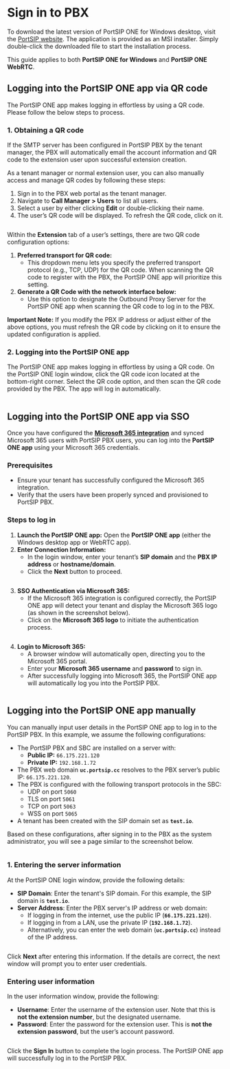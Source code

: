 # Sign in to PBX

To download the latest version of PortSIP ONE for Windows desktop, visit the [PortSIP website](https://www.portsip.com/download-portsip-one/). The application is provided as an MSI installer. Simply double-click the downloaded file to start the installation process.

This guide applies to both **PortSIP ONE for Windows** and **PortSIP ONE WebRTC**.

## Logging into the PortSIP ONE app via QR code

The PortSIP ONE app makes logging in effortless by using a QR code. Please follow the below steps to process.

### 1. Obtaining a QR code

If the SMTP server has been configured in PortSIP PBX by the tenant manager, the PBX will automatically email the account information and QR code to the extension user upon successful extension creation.

As a tenant manager or normal extension user, you can also manually access and manage QR codes by following these steps:

1. Sign in to the PBX web portal as the tenant manager.
2. Navigate to **Call Manager > Users** to list all users.
3. Select a user by either clicking **Edit** or double-clicking their name.
4. The user’s QR code will be displayed. To refresh the QR code, click on it.

<figure><img src="../../.gitbook/assets/user_qr1.png" alt=""><figcaption></figcaption></figure>



Within the **Extension** tab of a user’s settings, there are two QR code configuration options:

1. **Preferred transport for QR code:**
   * This dropdown menu lets you specify the preferred transport protocol (e.g., TCP, UDP) for the QR code. When scanning the QR code to register with the PBX, the PortSIP ONE app will prioritize this setting.
2. **Generate a QR Code with the network interface below:**
   * Use this option to designate the Outbound Proxy Server for the PortSIP ONE app when scanning the QR code to log in to the PBX.

**Important Note:** If you modify the PBX IP address or adjust either of the above options, you must refresh the QR code by clicking on it to ensure the updated configuration is applied.

### 2. Logging into the PortSIP ONE app

The PortSIP ONE app makes logging in effortless by using a QR code. On the PortSIP ONE login window, click the QR code icon located at the bottom-right corner. Select the QR code option, and then scan the QR code provided by the PBX. The app will log in automatically.

<figure><img src="../../.gitbook/assets/portsip-one-desktop-qrcode.png" alt=""><figcaption></figcaption></figure>

## Logging into the PortSIP ONE app via SSO

Once you have configured the [**Microsoft 365 integration**](../../portsip-communications-solution/portsip-pbx-administration-guide/integrations/) and synced Microsoft 365 users with PortSIP PBX users, you can log into the **PortSIP ONE app** using your Microsoft 365 credentials.

### Prerequisites

* Ensure your tenant has successfully configured the Microsoft 365 integration.
* Verify that the users have been properly synced and provisioned to PortSIP PBX.

### Steps to log in

1. **Launch the PortSIP ONE app:** Open the **PortSIP ONE app** (either the Windows desktop app or WebRTC app).
2. **Enter Connection Information:**
   * In the login window, enter your tenant’s **SIP domain** and the **PBX IP address** or **hostname/domain**.
   * Click the **Next** button to proceed.

<figure><img src="../../.gitbook/assets/portsip-one-sso.png" alt=""><figcaption></figcaption></figure>

3. **SSO Authentication via Microsoft 365:**
   * If the Microsoft 365 integration is configured correctly, the PortSIP ONE app will detect your tenant and display the Microsoft 365 logo (as shown in the screenshot below).
   * Click on the **Microsoft 365 logo** to initiate the authentication process.

<figure><img src="../../.gitbook/assets/portsip-one-sso-1.png" alt=""><figcaption></figcaption></figure>

4. **Login to Microsoft 365:**
   * A browser window will automatically open, directing you to the Microsoft 365 portal.
   * Enter your **Microsoft 365 username** and **password** to sign in.
   * After successfully logging into Microsoft 365, the PortSIP ONE app will automatically log you into the PortSIP PBX.

<figure><img src="../../.gitbook/assets/portsip-one-sso-2.png" alt=""><figcaption></figcaption></figure>

## Logging into the PortSIP ONE app manually

You can manually input user details in the PortSIP ONE app to log in to the PortSIP PBX. In this example, we assume the following configurations:

* The PortSIP PBX and SBC are installed on a server with:
  * **Public IP:** `66.175.221.120`
  * **Private IP:** `192.168.1.72`
* The PBX web domain **`uc.portsip.cc`** resolves to the PBX server’s public IP: `66.175.221.120`.
* The PBX is configured with the following transport protocols in the SBC:
  * UDP on port `5060`
  * TLS on port `5061`
  * TCP on port `5063`
  * WSS on port `5065`
* A tenant has been created with the SIP domain set as **`test.io`**.

Based on these configurations, after signing in to the PBX as the system administrator, you will see a page similar to the screenshot below.

<figure><img src="../../.gitbook/assets/portsip-pbx-info.png" alt=""><figcaption></figcaption></figure>

### 1. Entering the server information

At the PortSIP ONE login window, provide the following details:

* **SIP Domain**: Enter the tenant's SIP domain. For this example, the SIP domain is **`test.io`**.
* **Server Address**: Enter the PBX server's IP address or web domain:
  * If logging in from the internet, use the public IP (**`66.175.221.12`**`0`).
  * If logging in from a LAN, use the private IP (**`192.168.1.72`**).
  * Alternatively, you can enter the web domain (**`uc.portsip.cc`**) instead of the IP address.

<figure><img src="../../.gitbook/assets/portsip-one-login1.png" alt=""><figcaption></figcaption></figure>

Click **Next** after entering this information. If the details are correct, the next window will prompt you to enter user credentials.

### Entering user information

In the user information window, provide the following:

* **Username**: Enter the username of the extension user. Note that this is **not the extension number**, but the designated username.
* **Password**: Enter the password for the extension user. This is **not the extension password**, but the user’s account password.

<figure><img src="../../.gitbook/assets/portsip-one-login2.png" alt=""><figcaption></figcaption></figure>

Click the **Sign In** button to complete the login process. The PortSIP ONE app will successfully log in to the PortSIP PBX.



